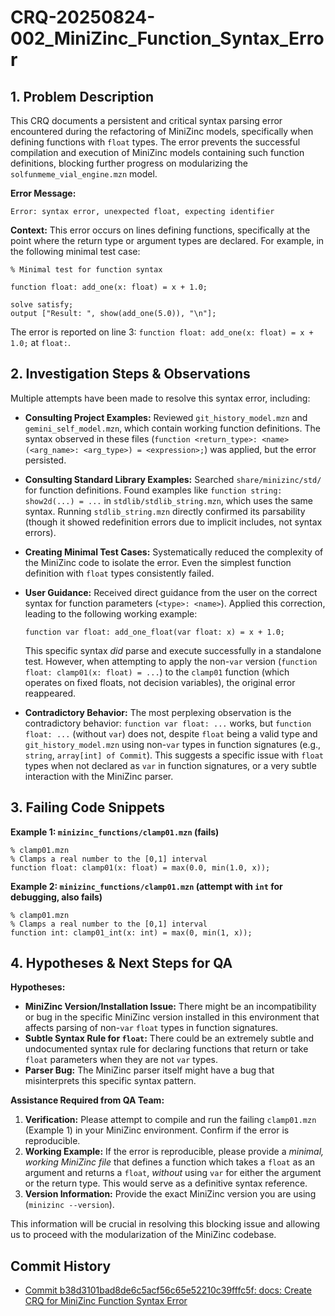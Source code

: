 # CRQ-20250824-002_MiniZinc_Function_Syntax_Error

## 1. Problem Description

This CRQ documents a persistent and critical syntax parsing error encountered during the refactoring of MiniZinc models, specifically when defining functions with `float` types. The error prevents the successful compilation and execution of MiniZinc models containing such function definitions, blocking further progress on modularizing the `solfunmeme_vial_engine.mzn` model.

**Error Message:**
```
Error: syntax error, unexpected float, expecting identifier
```

**Context:**
This error occurs on lines defining functions, specifically at the point where the return type or argument types are declared. For example, in the following minimal test case:

```minizinc
% Minimal test for function syntax

function float: add_one(x: float) = x + 1.0;

solve satisfy;
output ["Result: ", show(add_one(5.0)), "\n"];
```

The error is reported on line 3: `function float: add_one(x: float) = x + 1.0;` at `float:`.

## 2. Investigation Steps & Observations

Multiple attempts have been made to resolve this syntax error, including:

*   **Consulting Project Examples:** Reviewed `git_history_model.mzn` and `gemini_self_model.mzn`, which contain working function definitions. The syntax observed in these files (`function <return_type>: <name>(<arg_name>: <arg_type>) = <expression>;`) was applied, but the error persisted.

*   **Consulting Standard Library Examples:** Searched `share/minizinc/std/` for function definitions. Found examples like `function string: show2d(...) = ...` in `stdlib/stdlib_string.mzn`, which uses the same syntax. Running `stdlib_string.mzn` directly confirmed its parsability (though it showed redefinition errors due to implicit includes, not syntax errors).

*   **Creating Minimal Test Cases:** Systematically reduced the complexity of the MiniZinc code to isolate the error. Even the simplest function definition with `float` types consistently failed.

*   **User Guidance:** Received direct guidance from the user on the correct syntax for function parameters (`<type>: <name>`). Applied this correction, leading to the following working example:
    ```minizinc
    function var float: add_one_float(var float: x) = x + 1.0;
    ```
    This specific syntax *did* parse and execute successfully in a standalone test. However, when attempting to apply the non-`var` version (`function float: clamp01(x: float) = ...`) to the `clamp01` function (which operates on fixed floats, not decision variables), the original error reappeared.

*   **Contradictory Behavior:** The most perplexing observation is the contradictory behavior: `function var float: ...` works, but `function float: ...` (without `var`) does not, despite `float` being a valid type and `git_history_model.mzn` using non-`var` types in function signatures (e.g., `string`, `array[int] of Commit`). This suggests a specific issue with `float` types when not declared as `var` in function signatures, or a very subtle interaction with the MiniZinc parser.

## 3. Failing Code Snippets

**Example 1: `minizinc_functions/clamp01.mzn` (fails)**
```minizinc
% clamp01.mzn
% Clamps a real number to the [0,1] interval
function float: clamp01(x: float) = max(0.0, min(1.0, x));
```

**Example 2: `minizinc_functions/clamp01.mzn` (attempt with `int` for debugging, also fails)**
```minizinc
% clamp01.mzn
% Clamps a real number to the [0,1] interval
function int: clamp01_int(x: int) = max(0, min(1, x));
```

## 4. Hypotheses & Next Steps for QA

**Hypotheses:**
*   **MiniZinc Version/Installation Issue:** There might be an incompatibility or bug in the specific MiniZinc version installed in this environment that affects parsing of non-`var` `float` types in function signatures.
*   **Subtle Syntax Rule for `float`:** There could be an extremely subtle and undocumented syntax rule for declaring functions that return or take `float` parameters when they are not `var` types.
*   **Parser Bug:** The MiniZinc parser itself might have a bug that misinterprets this specific syntax pattern.

**Assistance Required from QA Team:**
1.  **Verification:** Please attempt to compile and run the failing `clamp01.mzn` (Example 1) in your MiniZinc environment. Confirm if the error is reproducible.
2.  **Working Example:** If the error is reproducible, please provide a *minimal, working MiniZinc file* that defines a function which takes a `float` as an argument and returns a `float`, *without* using `var` for either the argument or the return type. This would serve as a definitive syntax reference.
3.  **Version Information:** Provide the exact MiniZinc version you are using (`minizinc --version`).

This information will be crucial in resolving this blocking issue and allowing us to proceed with the modularization of the MiniZinc codebase.

## Commit History

- [Commit b38d3101bad8de6c5acf56c65e52210c39fffc5f: docs: Create CRQ for MiniZinc Function Syntax Error](docs/commits/b38d3101bad8de6c5acf56c65e52210c39fffc5f_docs_Create_CRQ_for_MiniZinc_Function_Syntax_Error.md)
